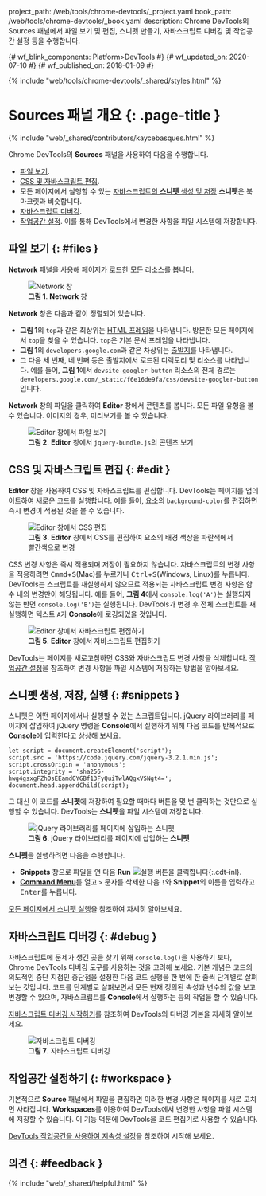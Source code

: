 project_path: /web/tools/chrome-devtools/_project.yaml
book_path: /web/tools/chrome-devtools/_book.yaml
description: Chrome DevTools의 Sources 패널에서 파일 보기 및 편집, 스니펫 만들기, 자바스크립트 디버깅 및 작업공간 설정 등을 수행합니다.

{# wf_blink_components: Platform>DevTools #}
{# wf_updated_on: 2020-07-10 #}
{# wf_published_on: 2018-01-09 #}

{% include "web/tools/chrome-devtools/_shared/styles.html" %}

# Sources 패널 개요 {: .page-title }

{% include "web/_shared/contributors/kaycebasques.html" %}

Chrome DevTools의 **Sources** 패널을 사용하여 다음을 수행합니다.

* [파일 보기](#files).
* [CSS 및 자바스크립트 편집](#edit).
* 모든 페이지에서 실행할 수 있는 [자바스크립트의 **스니펫** 생성 및 저장](#snippets)
  **스니펫**은 북마크릿과 비슷합니다.
* [자바스크립트 디버깅](#debug).
* [작업공간 설정](#workspace). 이를 통해 DevTools에서 변경한 사항을 파일 시스템에
  저장합니다.

## 파일 보기 {: #files }

**Network** 패널을 사용해 페이지가 로드한 모든 리소스를 봅니다.

<figure>
  <img src="images/sources-network-pane.png"
       alt="Network 창"/>
  <figcaption>
    <b>그림 1</b>. <b>Network</b> 창
  </figcaption>
</figure>

**Network** 창은 다음과 같이 정렬되어 있습니다.

* <b>그림 1</b>의 `top`과 같은 최상위는 [HTML 프레임][frame]을 나타냅니다.
  방문한 모든 페이지에서 `top`을 찾을 수 있습니다. `top`은 기본 문서
  프레임을 나타냅니다.
* <b>그림 1</b>의 `developers.google.com`과 같은 차상위는
 [출발지][origin]를 나타냅니다.
* 그 다음 세 번째, 네 번째 등은 출발지에서 로드된
  디렉토리 및 리소스를 나타냅니다. 예를 들어, <b>그림 1</b>에서
  `devsite-googler-button` 리소스의 전체 경로는
  `developers.google.com/_static/f6e16de9fa/css/devsite-googler-button`입니다.

[frame]: https://www.w3.org/TR/html401/present/frames.html
[origin]: https://www.w3.org/TR/2011/WD-html5-20110525/origin-0.html

**Network** 창의 파일을 클릭하여 **Editor** 창에서 콘텐츠를 봅니다. 모든 파일 유형을
볼 수 있습니다. 이미지의 경우, 미리보기를 볼 수 있습니다.

<figure>
  <img src="images/sources-editor-pane.png"
       alt="Editor 창에서 파일 보기"/>
  <figcaption>
    <b>그림 2</b>. <b>Editor</b> 창에서 <code>jquery-bundle.js</code>의
    콘텐츠 보기
  </figcaption>
</figure>

## CSS 및 자바스크립트 편집 {: #edit }

**Editor** 창을 사용하여 CSS 및 자바스크립트를 편집합니다.  DevTools는
페이지를 업데이트하여 새로운 코드를 실행합니다. 예를 들어, 요소의 `background-color`를 편집하면 즉시 변경이 적용된 것을 볼 수
있습니다.

<figure>
  <img src="images/edit-css.gif"
       alt="Editor 창에서 CSS 편집"/>
  <figcaption>
    <b>그림 3</b>. <b>Editor</b> 창에서
    CSS를 편집하여 요소의 배경 색상을 파란색에서 빨간색으로 변경
  </figcaption>
</figure>

CSS 변경 사항은 즉시 적용되며 저장이 필요하지 않습니다. 자바스크립트의 변경 사항을 적용하려면
<kbd>Cmmd</kbd>+<kbd>S</kbd>(Mac)를 누르거나 <kbd>Ctrl</kbd>+<kbd>S</kbd>(Windows, Linux)를 누릅니다.
DevTools는 스크립트를 재실행하지 않으므로 적용되는 자바스크립트 변경 사항은 함수 내의 변경만이
해당됩니다. 예를 들어, <b>그림 4</b>에서 `console.log('A')`는 실행되지
않는 반면 `console.log('B')`는 실행됩니다. DevTools가 변경 후 전체 스크립트를
재실행하면 텍스트 `A`가 **Console**에 로깅되었을 것입니다.

<figure>
  <img src="images/edit-js.gif"
       alt="Editor 창에서 자바스크립트 편집하기"/>
  <figcaption>
    <b>그림 5</b>. <b>Editor</b> 창에서 자바스크립트 편집하기
  </figcaption>
</figure>

DevTools는 페이지를 새로고침하면 CSS와 자바스크립트 변경 사항을 삭제합니다. 
[작업공간 설정](#workspace)을 참조하여 변경 사항을 파일
시스템에 저장하는 방법을 알아보세요.

## 스니펫 생성, 저장, 실행 {: #snippets }

스니펫은 어떤 페이지에서나 실행할 수 있는 스크립트입니다. jQuery 라이브러리를 페이지에
삽입하여 jQuery 명령을 **Console**에서 실행하기 위해 다음 코드를 반복적으로 **Console**에 입력한다고
상상해 보세요.

    let script = document.createElement('script');
    script.src = 'https://code.jquery.com/jquery-3.2.1.min.js';
    script.crossOrigin = 'anonymous';
    script.integrity = 'sha256-hwg4gsxgFZhOsEEamdOYGBf13FyQuiTwlAQgxVSNgt4=';
    document.head.appendChild(script);

그 대신 이 코드를 **스니펫**에 저장하여 필요할 때마다
버튼을 몇 번 클릭하는 것만으로 실행할 수 있습니다. DevTools는 **스니펫**을 파일 시스템에 저장합니다.

<figure>
  <img src="images/snippet.png"
       alt="jQuery 라이브러리를 페이지에 삽입하는 스니펫"/>
  <figcaption>
    <b>그림 6</b>. jQuery 라이브러리를 페이지에 삽입하는 <b>스니펫</b>
  </figcaption>
</figure>

**스니펫**을 실행하려면 다음을 수행합니다.

* **Snippets** 창으로 파일을 연 다음 **Run** ![실행 버튼][run]을 클릭합니다{:.cdt-inl}.
* [**Command Menu**][CM]를 열고 `>` 문자를 삭제한 다음 `!`와
  **Snippet**의 이름을 입력하고 <kbd>Enter</kbd>를 누릅니다.

[CM]: /web/tools/chrome-devtools/ui#command-menu
[run]: images/run-snippet.png

[모든 페이지에서 스니펫 실행][snip]을 참조하여 자세히 알아보세요.

[snip]: /web/tools/chrome-devtools/snippets

## 자바스크립트 디버깅 {: #debug }

자바스크립트에 문제가 생긴 곳을 찾기 위해 `console.log()`을 사용하기 보다,
Chrome DevTools 디버깅 도구를 사용하는 것을 고려해 보세요. 기본 개념은 코드의 의도적인 중단 지점인
중단점을 설정한 다음 코드 실행을
한 번에 한 줄씩 단계별로 살펴보는 것입니다. 코드를 단계별로 살펴보면서 모든
현재 정의된 속성과 변수의 값을 보고 변경할 수 있으며, 자바스크립트를 **Console**에서 실행하는 등의 작업을 할 수 있습니다.

[자바스크립트 디버깅 시작하기](/web/tools/chrome-devtools/javascript/)를 참조하여 DevTools의 디버깅 기본을 자세히
알아보세요.

<figure>
  <img src="images/debugging.png"
       alt="자바스크립트 디버깅"/>
  <figcaption>
    <b>그림 7</b>. 자바스크립트 디버깅
  </figcaption>
</figure>

## 작업공간 설정하기 {: #workspace }

기본적으로 **Source** 패널에서 파일을 편집하면 이러한 변경 사항은
페이지를 새로 고치면 사라집니다. **Workspaces**를 이용하여 DevTools에서 변경한 사항을
파일 시스템에 저장할 수 있습니다. 이 기능 덕분에 DevTools을 코드 편집기로 사용할 수 있습니다.

[DevTools 작업공간을 사용하여 지속성 설정][WS]을 참조하여 시작해 보세요.

[WS]: /web/tools/chrome-devtools/workspaces/

## 의견 {: #feedback }

{% include "web/_shared/helpful.html" %}
